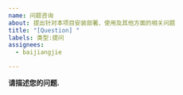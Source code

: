 ```yaml
---
name: 问题咨询
about: 提出针对本项目安装部署、使用及其他方面的相关问题
title: "[Question] "
labels: 类型:提问
assignees: 
  - baijiangjie

---
```


**请描述您的问题.**
